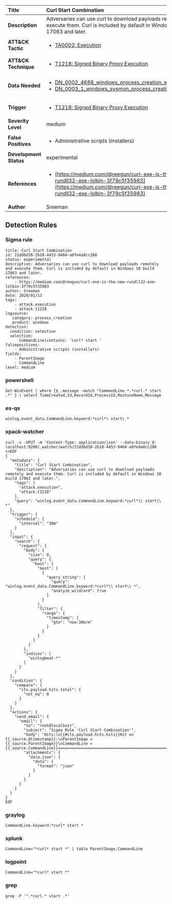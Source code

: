 | Title                    | Curl Start Combination       |
|:-------------------------|:------------------|
| **Description**          | Adversaries can use curl to download payloads remotely and execute them. Curl is included by default in Windows 10 build 17063 and later. |
| **ATT&amp;CK Tactic**    |  <ul><li>[TA0002: Execution](https://attack.mitre.org/tactics/TA0002)</li></ul>  |
| **ATT&amp;CK Technique** | <ul><li>[T1218: Signed Binary Proxy Execution](https://attack.mitre.org/techniques/T1218)</li></ul>  |
| **Data Needed**          | <ul><li>[DN_0002_4688_windows_process_creation_with_commandline](../Data_Needed/DN_0002_4688_windows_process_creation_with_commandline.md)</li><li>[DN_0003_1_windows_sysmon_process_creation](../Data_Needed/DN_0003_1_windows_sysmon_process_creation.md)</li></ul>  |
| **Trigger**              | <ul><li>[T1218: Signed Binary Proxy Execution](../Triggers/T1218.md)</li></ul>  |
| **Severity Level**       | medium |
| **False Positives**      | <ul><li>Administrative scripts (installers)</li></ul>  |
| **Development Status**   | experimental |
| **References**           | <ul><li>[https://medium.com/@reegun/curl-exe-is-the-new-rundll32-exe-lolbin-3f79c5f35983](https://medium.com/@reegun/curl-exe-is-the-new-rundll32-exe-lolbin-3f79c5f35983)</li></ul>  |
| **Author**               | Sreeman |


## Detection Rules

### Sigma rule

```
title: Curl Start Combination
id: 21dd6d38-2b18-4453-9404-a0fe4a0cc288
status: experimental
description: Adversaries can use curl to download payloads remotely and execute them. Curl is included by default in Windows 10 build 17063 and later.
references: 
    - https://medium.com/@reegun/curl-exe-is-the-new-rundll32-exe-lolbin-3f79c5f35983
author: Sreeman
date: 2020/01/13
tags:
    - attack.execution
    - attack.t1218
logsource:
   category: process_creation
   product: windows
detection:
  condition: selection
  selection:
      CommandLine|contains: 'curl* start '
falsepositives:
    - Administrative scripts (installers)
fields:
    - ParentImage
    - CommandLine
level: medium

```





### powershell
    
```
Get-WinEvent | where {$_.message -match "CommandLine.*.*curl.* start .*" } | select TimeCreated,Id,RecordId,ProcessId,MachineName,Message
```


### es-qs
    
```
winlog.event_data.CommandLine.keyword:*curl*\ start\ *
```


### xpack-watcher
    
```
curl -s -XPUT -H 'Content-Type: application/json' --data-binary @- localhost:9200/_watcher/watch/21dd6d38-2b18-4453-9404-a0fe4a0cc288 <<EOF
{
  "metadata": {
    "title": "Curl Start Combination",
    "description": "Adversaries can use curl to download payloads remotely and execute them. Curl is included by default in Windows 10 build 17063 and later.",
    "tags": [
      "attack.execution",
      "attack.t1218"
    ],
    "query": "winlog.event_data.CommandLine.keyword:*curl*\\ start\\ *"
  },
  "trigger": {
    "schedule": {
      "interval": "30m"
    }
  },
  "input": {
    "search": {
      "request": {
        "body": {
          "size": 0,
          "query": {
            "bool": {
              "must": [
                {
                  "query_string": {
                    "query": "winlog.event_data.CommandLine.keyword:*curl*\\ start\\ *",
                    "analyze_wildcard": true
                  }
                }
              ],
              "filter": {
                "range": {
                  "timestamp": {
                    "gte": "now-30m/m"
                  }
                }
              }
            }
          }
        },
        "indices": [
          "winlogbeat-*"
        ]
      }
    }
  },
  "condition": {
    "compare": {
      "ctx.payload.hits.total": {
        "not_eq": 0
      }
    }
  },
  "actions": {
    "send_email": {
      "email": {
        "to": "root@localhost",
        "subject": "Sigma Rule 'Curl Start Combination'",
        "body": "Hits:\n{{#ctx.payload.hits.hits}}Hit on {{_source.@timestamp}}:\nParentImage = {{_source.ParentImage}}\nCommandLine = {{_source.CommandLine}}================================================================================\n{{/ctx.payload.hits.hits}}",
        "attachments": {
          "data.json": {
            "data": {
              "format": "json"
            }
          }
        }
      }
    }
  }
}
EOF

```


### graylog
    
```
CommandLine.keyword:*curl* start *
```


### splunk
    
```
CommandLine="*curl* start *" | table ParentImage,CommandLine
```


### logpoint
    
```
CommandLine="*curl* start *"
```


### grep
    
```
grep -P '^.*curl.* start .*'
```



